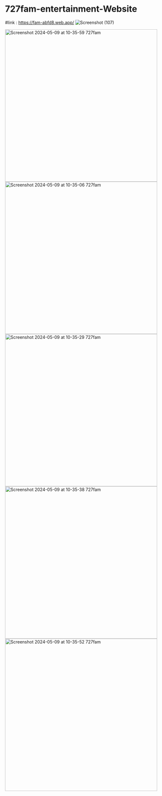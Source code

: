 # 727fam-entertainment-Website
#link : https://fam-abfd8.web.app/
![Screenshot (107)](https://github.com/Kopanomothlaka/727fam-entertainment-Website/assets/117944998/ff99a736-961a-454e-942b-dbe64c981468)

<img src="https://github.com/Kopanomothlaka/727fam-entertainment-Website/assets/117944998/2298683f-b0cb-49e4-8476-8aba6542c161.png" alt="Screenshot 2024-05-09 at 10-35-59 727fam" style="height: 500px;">
<img src="https://github.com/Kopanomothlaka/727fam-entertainment-Website/assets/117944998/deac0cf7-3689-4ddd-bfc0-fd2741ed6517.png" alt="Screenshot 2024-05-09 at 10-35-06 727fam" style="height: 500px;">
<img src="https://github.com/Kopanomothlaka/727fam-entertainment-Website/assets/117944998/b2bca8bb-20f5-4651-8c40-1132091411b8.png" alt="Screenshot 2024-05-09 at 10-35-29 727fam" style="height: 500px;">
<img src="https://github.com/Kopanomothlaka/727fam-entertainment-Website/assets/117944998/77b83021-f966-4104-897d-bc62aff8d564.png" alt="Screenshot 2024-05-09 at 10-35-38 727fam" style="height: 500px;">
<img src="https://github.com/Kopanomothlaka/727fam-entertainment-Website/assets/117944998/2ab1e0eb-0493-4e3c-8da5-a53bd35f0246.png" alt="Screenshot 2024-05-09 at 10-35-52 727fam" style="height: 500px;">









